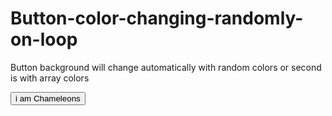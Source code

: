 # Button-color-changing-randomly-on-loop
Button background will change automatically with random colors or second is with array colors


<!DOCTYPE html>
<html>
<head>

</head>
<body>

<button type="button" id="background">i am Chameleons</button>

<script type="text/javascript">

var i = 0;
function change() {
  var doc = document.getElementById("background");
  var randomColor = Math.floor(Math.random() * 16777215).toString(16);
  var color = "#" + randomColor;
  doc.style.backgroundColor = color;
  i = (i + 1) % color.length;
}
setInterval(change, 1000);
</script>

</body>
</html>
